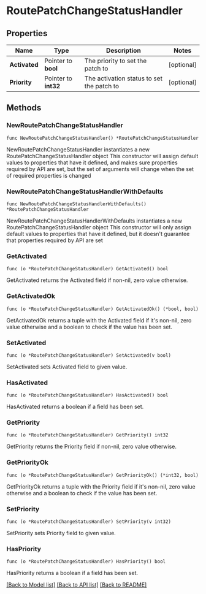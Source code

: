 # RoutePatchChangeStatusHandler

## Properties

Name | Type | Description | Notes
------------ | ------------- | ------------- | -------------
**Activated** | Pointer to **bool** | The priority to set the patch to | [optional] 
**Priority** | Pointer to **int32** | The activation status to set the patch to | [optional] 

## Methods

### NewRoutePatchChangeStatusHandler

`func NewRoutePatchChangeStatusHandler() *RoutePatchChangeStatusHandler`

NewRoutePatchChangeStatusHandler instantiates a new RoutePatchChangeStatusHandler object
This constructor will assign default values to properties that have it defined,
and makes sure properties required by API are set, but the set of arguments
will change when the set of required properties is changed

### NewRoutePatchChangeStatusHandlerWithDefaults

`func NewRoutePatchChangeStatusHandlerWithDefaults() *RoutePatchChangeStatusHandler`

NewRoutePatchChangeStatusHandlerWithDefaults instantiates a new RoutePatchChangeStatusHandler object
This constructor will only assign default values to properties that have it defined,
but it doesn't guarantee that properties required by API are set

### GetActivated

`func (o *RoutePatchChangeStatusHandler) GetActivated() bool`

GetActivated returns the Activated field if non-nil, zero value otherwise.

### GetActivatedOk

`func (o *RoutePatchChangeStatusHandler) GetActivatedOk() (*bool, bool)`

GetActivatedOk returns a tuple with the Activated field if it's non-nil, zero value otherwise
and a boolean to check if the value has been set.

### SetActivated

`func (o *RoutePatchChangeStatusHandler) SetActivated(v bool)`

SetActivated sets Activated field to given value.

### HasActivated

`func (o *RoutePatchChangeStatusHandler) HasActivated() bool`

HasActivated returns a boolean if a field has been set.

### GetPriority

`func (o *RoutePatchChangeStatusHandler) GetPriority() int32`

GetPriority returns the Priority field if non-nil, zero value otherwise.

### GetPriorityOk

`func (o *RoutePatchChangeStatusHandler) GetPriorityOk() (*int32, bool)`

GetPriorityOk returns a tuple with the Priority field if it's non-nil, zero value otherwise
and a boolean to check if the value has been set.

### SetPriority

`func (o *RoutePatchChangeStatusHandler) SetPriority(v int32)`

SetPriority sets Priority field to given value.

### HasPriority

`func (o *RoutePatchChangeStatusHandler) HasPriority() bool`

HasPriority returns a boolean if a field has been set.


[[Back to Model list]](../README.md#documentation-for-models) [[Back to API list]](../README.md#documentation-for-api-endpoints) [[Back to README]](../README.md)


